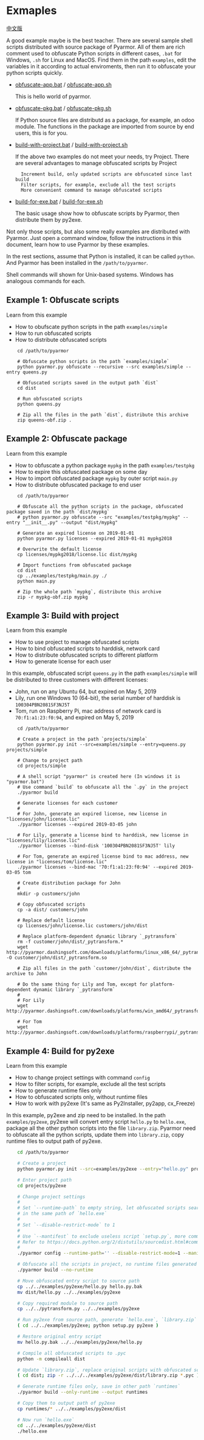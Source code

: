 # Exmaples

[中文版](README-ZH.md)

A good example maybe is the best teacher. There are several sample
shell scripts distributed with source package of Pyarmor. All of them
are rich comment used to obfuscate Python scripts in different cases,
`.bat` for Windows, `.sh` for Linux and MacOS. Find them in the path
`examples`, edit the variables in it according to actual enviroments,
then run it to obfuscate your python scripts quickly.

* [obfuscate-app.bat](obfuscate-app.bat) / [obfuscate-app.sh](obfuscate-app.sh)

    This is hello world of pyarmor.

* [obfuscate-pkg.bat](obfuscate-pkg.bat) / [obfuscate-pkg.sh](obfuscate-pkg.sh)

    If Python source files are distributd as a package, for example,
    an odoo module. The functions in the package are imported from
    source by end users, this is for you.

* [build-with-project.bat](build-with-project.bat) / [build-with-project.sh](build-with-project.sh)

    If the above two examples do not meet your needs, try
    Project. There are several advantages to manage obfuscated scripts
    by Project

        Increment build, only updated scripts are obfuscated since last build
        Filter scripts, for example, exclude all the test scripts
        More convenient command to manage obfuscated scripts

* [build-for-exe.bat](build-for-exe.bat) / [build-for-exe.sh](build-for-exe.sh)

    The basic usage show how to obfuscate scripts by Pyarmor, then
    distribute them by py2exe.

Not only those scripts, but also some really examples are distributed
with Pyarmor. Just open a command window, follow the instructions in
this document, learn how to use Pyarmor by these examples.

In the rest sections, assume that Python is installed, it can be
called `python`. And Pyarmor has been installed in the
`/path/to/pyarmor`.

Shell commands will shown for Unix-based systems. Windows has
analogous commands for each.

## Example 1: Obfuscate scripts

Learn from this example

* How to obufscate python scripts in the path `examples/simple`
* How to run obfuscated scripts
* How to distribute obfuscated scripts

```
    cd /path/to/pyarmor

    # Obfuscate python scripts in the path `examples/simple`
    python pyarmor.py obfuscate --recursive --src examples/simple --entry queens.py

    # Obfuscated scripts saved in the output path `dist`
    cd dist

    # Run obfuscated scripts
    python queens.py

    # Zip all the files in the path `dist`, distribute this archive
    zip queens-obf.zip .
```


## Example 2: Obfuscate package

Learn from this example

* How to obfuscate a python package `mypkg` in the path `examples/testpkg`
* How to expire this obfuscated package on some day
* How to import obfuscated package `mypkg` by outer script `main.py`
* How to distribute obfuscated package to end user


```
    cd /path/to/pyarmor

    # Obfuscate all the python scripts in the package, obfuscated package saved in the path `dist/mypkg`
    # python pyarmor.py obfuscate --src "examples/testpkg/mypkg" --entry "__init__.py" --output "dist/mypkg"

    # Generate an expired license on 2019-01-01
    python pyarmor.py licenses --expired 2019-01-01 mypkg2018

    # Overwrite the default license
    cp licenses/mypkg2018/license.lic dist/mypkg

    # Import functions from obfuscated package
    cd dist
    cp ../examples/testpkg/main.py ./
    python main.py

    # Zip the whole path `mypkg`, distribute this archive
    zip -r mypkg-obf.zip mypkg
```

## Example 3: Build with project

Learn from this example

* How to use project to manage obfuscated scripts
* How to bind obfuscated scripts to harddisk, network card
* How to distribute obfuscated scripts to different platform
* How to generate license for each user

In this example, obfuscated script `queens.py` in the path `examples/simple`
will be distributed to three customers with different licenses:

* John, run on any Ubuntu 64, but expired on May 5, 2019
* Lily, run one Windows 10 (64-bit), the serial number of harddisk is `100304PBN2081SF3NJ5T`
* Tom,  run on Raspberry Pi, mac address of network card is `70:f1:a1:23:f0:94`, and expired on May 5, 2019

```
    cd /path/to/pyarmor

    # Create a project in the path `projects/simple`
    python pyarmor.py init --src=examples/simple --entry=queens.py projects/simple

    # Change to project path
    cd projects/simple

    # A shell script "pyarmor" is created here (In windows it is "pyarmor.bat")
    # Use command `build` to obfuscate all the `.py` in the project
    ./pyarmor build

    # Generate licenses for each customer
    #
    # For John, generate an expired license, new license in "licenses/john/license.lic"
    ./pyarmor licenses --expired 2019-03-05 john

    # For Lily, generate a license bind to harddisk, new license in "licenses/lily/license.lic"
    ./pyarmor licenses --bind-disk '100304PBN2081SF3NJ5T' lily

    # For Tom, generate an expired license bind to mac address, new license in "licenses/tom/license.lic"
    ./pyarmor licenses --bind-mac '70:f1:a1:23:f0:94' --expired 2019-03-05 tom

    # Create distribution package for John
    #
    mkdir -p customers/john

    # Copy obfuscated scripts
    cp -a dist/ customers/john

    # Replace default license
    cp licenses/john/license.lic customers/john/dist

    # Replace platform-dependent dynamic library `_pytransform`
    rm -f customer/john/dist/_pytransform.*
    wget http://pyarmor.dashingsoft.com/downloads/platforms/linux_x86_64/_pytransform.so -O customer/john/dist/_pytransform.so

    # Zip all files in the path `customer/john/dist`, distribute the archive to John

    # Do the same thing for Lily and Tom, except for platform-dependent dynamic library `_pytransform`
    #
    # For Lily
    wget http://pyarmor.dashingsoft.com/downloads/platforms/win_amd64/_pytransform.dll

    # For Tom
    wget http://pyarmor.dashingsoft.com/downloads/platforms/raspberrypi/_pytransform.so

```

## Example 4: Build for py2exe

Learn from this example

* How to change project settings with command `config`
* How to filter scripts, for example, exclude all the test scripts
* How to generate runtime files only
* How to obfuscated scripts only, without runtime files
* How to work with py2exe (It's same as Py2Installer, py2app, cx_Freeze)

In this example, py2exe and zip need to be installed. In the path
`examples/py2exe`, py2exe will convert entry script `hello.py` to `hello.exe`,
package all the other python scripts into the file `library.zip`. Pyarmor need
to obfuscate all the python scripts, update them into `library.zip`, copy
runtime files to output path of py2exe.

```bash
    cd /path/to/pyarmor

    # Create a project
    python pyarmor.py init --src=examples/py2exe --entry="hello.py" projects/py2exe

    # Enter project path
    cd projects/py2exe

    # Change project settings
    #
    # Set `--runtime-path` to empty string, let obfuscated scripts search dynamic library
    # in the same path of `hello.exe`
    #
    # Set `--disable-restrict-mode` to 1
    #
    # Use `--mantifest` to exclude useless script `setup.py`, more command
    # Refer to https://docs.python.org/2/distutils/sourcedist.html#commands
    #
    ./pyarmor config --runtime-path='' --disable-restrict-mode=1 --manifest "include *.py, exclude setup.py"

    # Obfuscate all the scripts in project, no runtime files generated
    ./pyarmor build --no-runtime

    # Move obfuscated entry script to source path
    cp ../../examples/py2exe/hello.py hello.py.bak
    mv dist/hello.py ../../examples/py2exe

    # Copy required module to source path
    cp ../../pytransform.py ../../examples/py2exe

    # Run py2exe from source path, generate `hello.exe`, `library.zip` in the `dist`
    ( cd ../../examples/py2exe; python setup.py py2exe )

    # Restore original entry script
    mv hello.py.bak ../../examples/py2exe/hello.py

    # Compile all obfuscated scripts to .pyc
    python -m compileall dist

    # Update `library.zip`, replace original scripts with obfuscated scripts
    ( cd dist; zip -r ../../../examples/py2exe/dist/library.zip *.pyc )

    # Generate runtime files only, save in other path `runtimes`
    ./pyarmor build --only-runtime --output runtimes

    # Copy them to output path of py2exe
    cp runtimes/* ../../examples/py2exe/dist

    # Now run `hello.exe`
    cd ../../examples/py2exe/dist
    ./hello.exe
```
